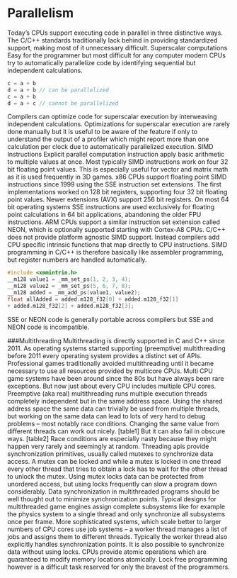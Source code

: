 # Parallelism
Today’s CPUs support executing code in parallel in three distinctive ways. The C/C++ standards traditionally lack behind in providing standardized support, making most of it unnecessary difficult.
Superscalar computations
Easy for the programmer but most difficult for any computer modern CPUs try to automatically parallelize code by identifying sequential but independent calculations.
```cpp
c = a + b
d = a + b // can be parallelized
c = a + b
d = a + c // cannot be parallelized
```
Compilers can optimize code for superscalar execution by interweaving independent calculations. Optimizations for superscalar execution are rarely done manually but it is useful to be aware of the feature if only to understand the output of a profiler which might report more than one calculation per clock due to automatically parallelized execution.
SIMD Instructions
Explicit parallel computation instruction apply basic arithmetic to multiple values at once. Most typically SIMD instructions work on four 32 bit floating point values. This is especially useful for vector and matrix math as it is used frequently in 3D games.
x86 CPUs support floating point SIMD instructions since 1999 using the SSE instruction set extensions. The first implementations worked on 128 bit registers, supporting four 32 bit floating point values. Newer extensions (AVX) support 256 bit registers. On most 64 bit operating systems SSE instructions are used exclusively for floating point calculations in 64 bit applications, abandoning the older FPU instructions.
ARM CPUs support a similar instruction set extension called NEON, which is optionally supported starting with Cortex-A8 CPUs.
C/C++ does not provide platform agnostic SIMD support. Instead compilers add CPU specific intrinsic functions that map directly to CPU instructions. SIMD programming in C/C++ is therefore basically like assembler programming, but register numbers are handled automatically.
```cpp
#include <xmmintrin.h>
__m128 value1 = _mm_set_ps(1, 2, 3, 4);
__m128 value2 = _mm_set_ps(5, 6, 7, 8);
__m128 added = _mm_add_ps(value1, value2);
float allAdded = added.m128_f32[0] + added.m128_f32[1]
+ added.m128_f32[2] + added.m128_f32[3];
```
SSE or NEON code is generally portable across compilers but SSE and NEON code is incompatible.

###Multithreading
Multithreading is directly supported in C and C++ since 2011. As operating systems started supporting (preemptive) multithreading before 2011 every operating system provides a distinct set of APIs. Professional games traditionally avoided multithreading until it became necessary to use all resources provided by multicore CPUs. Multi CPU game systems have been around since the 80s but have always been rare exceptions. But now just about every CPU includes multiple CPU cores.
Preemptive (aka real) multithreading runs multiple execution threads completely independent but in the same address space. Using the shared address space the same data can trivially be used from multiple threads, but working on the same data can lead to lots of very hard to debug problems – most notably race conditions.
Changing the same value from different threads can work out nicely.
[table1]
But it can also fail in obscure ways.
[table2]
Race conditions are especially nasty because they might happen very rarely and seemingly at random.
Threading apis provide synchronization primitives, usually called mutexes to synchronize data access. A mutex can be locked and while a mutex is locked in one thread every other thread that tries to obtain a lock has to wait for the other thread to unlock the mutex. Using mutex locks data can be protected from unordered access, but using locks frequently can slow a program down considerably. Data synchronization in multithreaded programs should be well thought out to minimize synchronization points. Typical designs for multithreaded game engines assign complete subsystems like for example the physics system to a single thread and only synchronize all subsystems once per frame. More sophisticated systems, which scale better to larger numbers of CPU cores use job systems – a worker thread manages a list of jobs and assigns them to different threads. Typically the worker thread also explicitly handles synchronization points.
It is also possible to synchronize data without using locks. CPUs provide atomic operations which are guaranteed to modify memory locations atomically. Lock free programming however is a difficult task reserved for only the bravest of the programmers.